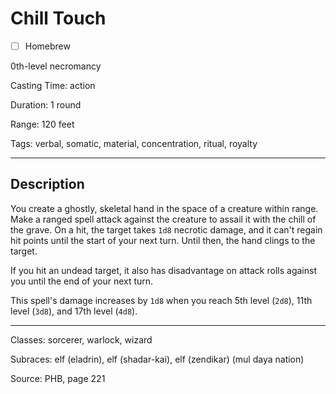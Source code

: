 # Chill Touch

- [ ] Homebrew

0th-level necromancy

Casting Time: action

Duration: 1 round

Range: 120 feet

Tags: verbal, somatic, material, concentration, ritual, royalty

---

## Description
You create a ghostly, skeletal hand in the space of a creature within range. Make a ranged spell attack against the creature to assail it with the chill of the grave. On a hit, the target takes `1d8` necrotic damage, and it can't regain hit points until the start of your next turn. Until then, the hand clings to the target.

If you hit an undead target, it also has disadvantage on attack rolls against you until the end of your next turn.

This spell's damage increases by `1d8` when you reach 5th level (`2d8`), 11th level (`3d8`), and 17th level (`4d8`).

---

Classes: sorcerer, warlock, wizard

Subraces: elf (eladrin), elf (shadar-kai), elf (zendikar) (mul daya nation)

Source: PHB, page 221
